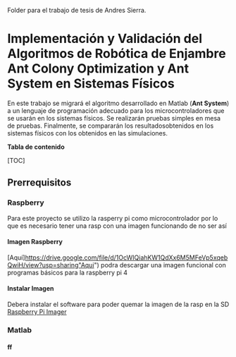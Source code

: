 Folder para el trabajo de tesis de Andres Sierra.

# Implementación y Validación del Algoritmos de Robótica de Enjambre Ant Colony Optimization y Ant System en Sistemas Físicos

En este trabajo se migrará el algoritmo desarrollado en Matlab (**Ant System**) a un lenguaje de programación adecuado para los microcontroladores que se usarán en los sistemas físicos. Se realizarán pruebas simples en mesa de pruebas. Finalmente, se compararán los resultadosobtenidos en los sistemas físicos con los obtenidos en las simulaciones.

**Tabla de contenido**

[TOC]

## Prerrequisitos 
### Raspberry 
Para este proyecto se utilizo la rasperry pi como microcontrolador por lo que es necesario tener una rasp con una imagen funcionando de no ser así
#### Imagen Raspberry
[Aquí]https://drive.google.com/file/d/1OcWIQiahKW1QdXx6M5MFeVp5xqebQwiH/view?usp=sharing"Aqui") podra descargar una imagen funcional con programas básicos para la raspberry pi 4
#### Instalar Imagen
Debera instalar el software para poder quemar la imagen de la rasp en la SD [Raspberry Pi Imager](http:www.raspberrypi.org/software/ "Raspberry Pi Imager")

### Matlab
#### ff
